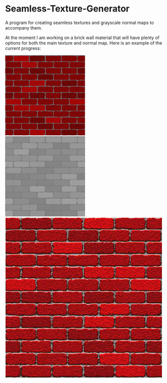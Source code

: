 # Seamless-Texture-Generator
A program for creating seamless textures and grayscale normal maps to accompany them.

At the moment I am working on a brick wall material that will have plenty of options for both the main texture and normal map.
Here is an example of the current progress:

<img src="https://github.com/DevinMDvorak/Seamless-Texture-Generator/blob/master/TextureTest.jpg?raw=true" width="256" height="256" title="Texture">
<img src="https://github.com/DevinMDvorak/Seamless-Texture-Generator/blob/master/NormalTest.jpg?raw=true" width="256" height="256" title="Normal Map">

<img src="https://github.com/DevinMDvorak/Seamless-Texture-Generator/blob/master/BrickMaterial.PNG?raw=true" width="512" height="512" title="Material">
